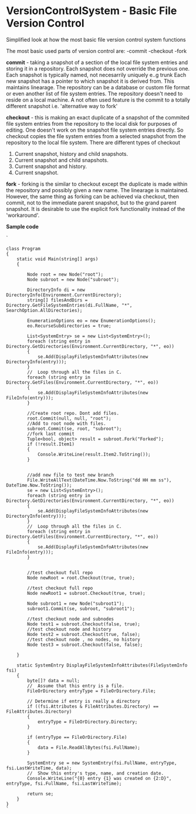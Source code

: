 # VersionControlSystem - Basic File Version Control
Simplified look at how the most basic file version control system functions

The most basic used parts of version control are:
-commit
-checkout
-fork

**commit** - taking a snapshot of a section of the local file system entries and storing it in a repository.
Each snapshot does not override the previous one. Each snapshot is typically named, not necesarrily uniquely e..g trunk
Each new snapshot has a pointer to which snapshot it is derived from. This maintains linearage. The repository can be a database or custom file format or even another list of file system entries. The repository doesn't need to reside on a local machine. A not often used feature is the commit to a totally different snapshot i.e. 'alternative way to fork'

**checkout** - this is making an exact duplicate of a snapshot of the commited file system entries from the repository to the local disk for purposes of editing. One doesn't work on the snapshot file system entries directly. So checkout copies the file system entries from a selected snapshot from the repository to the local file system. There are different types of checkout
1. Current snapshot, history and child snapshots.
2. Current snapshot and child snapshots.
3. Current snapshot and history.
4. Current snapshot.

**fork** - forking is the similar to checkout except the duplicate is made within the repository and possibly given a new name. The linearage is maintained. However, the same thing as forking can be achieved via checkout, then commit, not to the immediate parent snapshot, but to the grand parent snapshot. It is desirable to use the explicit fork functionality instead of the 'workaround'.

**Sample code**

` 

    class Program
    {
        static void Main(string[] args)
        {

            Node root = new Node("root");
            Node subroot = new Node("subroot");

            DirectoryInfo di = new DirectoryInfo(Environment.CurrentDirectory);
            string[] filesAndDirs = Directory.GetFileSystemEntries(di.FullName, "*", SearchOption.AllDirectories);

            EnumerationOptions eo = new EnumerationOptions();
            eo.RecurseSubdirectories = true;

            List<SystemEntry> se = new List<SystemEntry>();
            foreach (string entry in Directory.GetDirectories(Environment.CurrentDirectory, "*", eo))
            {
                se.Add(DisplayFileSystemInfoAttributes(new DirectoryInfo(entry)));
            }
            //  Loop through all the files in C.
            foreach (string entry in Directory.GetFiles(Environment.CurrentDirectory, "*", eo))
            {
                se.Add(DisplayFileSystemInfoAttributes(new FileInfo(entry)));
            }

            //Create root repo. Dont add files.
            root.Commit(null, null, "root");
            //Add to root node with files.
            subroot.Commit(se, root, "subroot");
            //fork last commit
            Tuple<bool, object> result = subroot.Fork("Forked");
            if (!result.Item1)
            {
                Console.WriteLine(result.Item2.ToString());
            }


            //add new file to test new branch
            File.WriteAllText(DateTime.Now.ToString("dd HH mm ss"), DateTime.Now.ToString());
            se = new List<SystemEntry>();
            foreach (string entry in Directory.GetDirectories(Environment.CurrentDirectory, "*", eo))
            {
                se.Add(DisplayFileSystemInfoAttributes(new DirectoryInfo(entry)));
            }
            //  Loop through all the files in C.
            foreach (string entry in Directory.GetFiles(Environment.CurrentDirectory, "*", eo))
            {
                se.Add(DisplayFileSystemInfoAttributes(new FileInfo(entry)));
            }


            //test checkout full repo
            Node newRoot = root.Checkout(true, true);

            //test checkout full repo
            Node newRoot1 = subroot.Checkout(true, true);

            Node subroot1 = new Node("subroot1");
            subroot1.Commit(se, subroot, "subroot1");

            //test checkout node and subnodes
            Node test1 = subroot.Checkout(false, true);
            //test checkout node and history
            Node test2 = subroot.Checkout(true, false);
            //test checkout node , no nodes, no history
            Node test3 = subroot.Checkout(false, false); 

        }

        static SystemEntry DisplayFileSystemInfoAttributes(FileSystemInfo fsi)
        {
            byte[]? data = null;
            //  Assume that this entry is a file.
            FileOrDirectory entryType = FileOrDirectory.File;

            // Determine if entry is really a directory
            if ((fsi.Attributes & FileAttributes.Directory) == FileAttributes.Directory)
            {
                entryType = FileOrDirectory.Directory;
            }

            if (entryType == FileOrDirectory.File)
            {
                data = File.ReadAllBytes(fsi.FullName);
            }

            SystemEntry se = new SystemEntry(fsi.FullName, entryType, fsi.LastWriteTime, data);
            //  Show this entry's type, name, and creation date.
            Console.WriteLine("{0} entry {1} was created on {2:D}", entryType, fsi.FullName, fsi.LastWriteTime);

            return se;
        }
    }
    `
